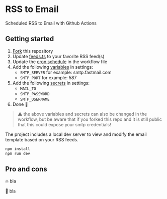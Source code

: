 # RSS to Email

Scheduled RSS to Email with Github Actions

## Getting started

1. [Fork](../../fork) this repository
2. Update [feeds.ts](src/feeds.ts) to your favorite RSS feed(s)
3. Update the [cron schedule](.github/workflows/send-email.yaml#L5) in the workflow file
4. Add the following [variables](../../settings/variables/actions) in settings:
   - `SMTP_SERVER` for example: smtp.fastmail.com
   - `SMTP_PORT` for example: 587
5. Add the following [secrets](../../settings/secrets/actions) in settings:
   - `MAIL_TO`
   - `SMTP_PASSWORD`
   - `SMTP_USERNAME`
6. Done :muscle:

> :warning: the above variables and secrets can also be changed in the workflow, but be aware that if you forked this repo and it is still public that this could expose your smtp credentials!

The project includes a local dev server to view and modify the email template based on your RSS feeds.

```bash
npm install
npm run dev
```

## Pro and cons

:fire: bla

:poop: bla
